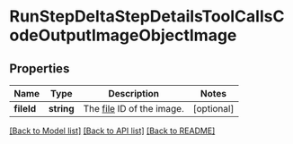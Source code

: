 # RunStepDeltaStepDetailsToolCallsCodeOutputImageObjectImage

## Properties
Name | Type | Description | Notes
------------ | ------------- | ------------- | -------------
**fileId** | **string** | The [file](/docs/api-reference/files) ID of the image. | [optional] 

[[Back to Model list]](../README.md#documentation-for-models) [[Back to API list]](../README.md#documentation-for-api-endpoints) [[Back to README]](../README.md)


